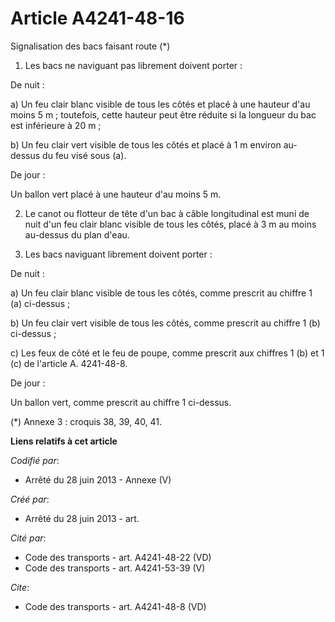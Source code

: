 # Article A4241-48-16

Signalisation des bacs faisant route (*) 

1. Les bacs ne naviguant pas librement doivent porter : 

De nuit : 

a) Un feu clair blanc visible de tous les côtés et placé à une hauteur d'au moins 5 m ; toutefois, cette hauteur peut être
réduite si la longueur du bac est inférieure à 20 m ; 

b) Un feu clair vert visible de tous les côtés et placé à 1 m environ au-dessus du feu visé sous (a). 

De jour : 

Un ballon vert placé à une hauteur d'au moins 5 m. 

2. Le canot ou flotteur de tête d'un bac à câble longitudinal est muni de nuit d'un feu clair blanc visible de tous les
côtés, placé à 3 m au moins au-dessus du plan d'eau. 

3. Les bacs naviguant librement doivent porter : 

De nuit : 

a) Un feu clair blanc visible de tous les côtés, comme prescrit au chiffre 1 (a) ci-dessus ; 

b) Un feu clair vert visible de tous les côtés, comme prescrit au chiffre 1 (b) ci-dessus ; 

c) Les feux de côté et le feu de poupe, comme prescrit aux chiffres 1 (b) et 1 (c) de l'article A. 4241-48-8. 

De jour : 

Un ballon vert, comme prescrit au chiffre 1 ci-dessus. 

(*) Annexe 3 : croquis 38, 39, 40, 41.

**Liens relatifs à cet article**

_Codifié par_:

  - Arrêté du 28 juin 2013 -  Annexe (V)

_Créé par_:

  - Arrêté du 28 juin 2013 - art.

_Cité par_:

  - Code des transports - art. A4241-48-22 (VD)
  - Code des transports - art. A4241-53-39 (V)

_Cite_:

  - Code des transports - art. A4241-48-8 (VD)
